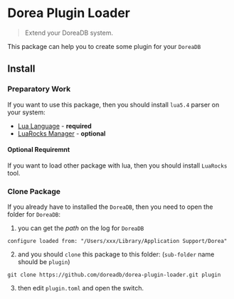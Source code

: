 # Dorea Plugin Loader

> Extend your DoreaDB system.

This package can help you to create some plugin for your `DoreaDB`

## Install

### Preparatory Work

If you want to use this package, then you should install `lua5.4` parser on your system:

- [Lua Language](https://www.lua.org/) - **required**
- [LuaRocks Manager](https://luarocks.org/) - **optional**

#### Optional Requiremnt

If you want to load other package with lua, then you should install `LuaRocks` tool.

### Clone Package

If you already have to installed the `DoreaDB`, then you need to open the folder for `DoreaDB`:

1. you can get the *path* on the log for `DoreaDB`
```
configure loaded from: "/Users/xxx/Library/Application Support/Dorea"
```

2. and you should `clone` this package to this folder: (`sub-folder` name should be `plugin`)

```
git clone https://github.com/doreadb/dorea-plugin-loader.git plugin
```

3. then edit `plugin.toml` and open the switch.